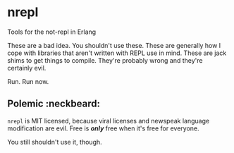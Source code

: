 # nrepl
Tools for the not-repl in Erlang

These are a bad idea.  You shouldn't use these.  These are generally how I cope 
with libraries that aren't written with REPL use in mind.  These are jack shims
to get things to compile.  They're probably wrong and they're certainly evil.

Run.  Run now.





Polemic :neckbeard:
-------------------

`nrepl` is MIT licensed, because viral licenses and newspeak language modification are evil.
Free is ***only*** free when it's free for everyone.

You still shouldn't use it, though.